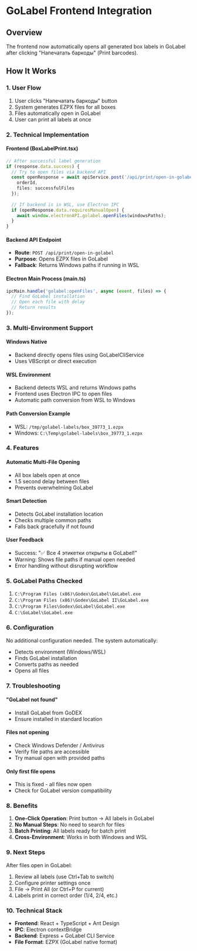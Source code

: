 # GoLabel Frontend Integration

## Overview
The frontend now automatically opens all generated box labels in GoLabel after clicking "Напечатать баркоды" (Print barcodes).

## How It Works

### 1. User Flow
1. User clicks "Напечатать баркоды" button
2. System generates EZPX files for all boxes
3. Files automatically open in GoLabel
4. User can print all labels at once

### 2. Technical Implementation

#### Frontend (BoxLabelPrint.tsx)
```typescript
// After successful label generation
if (response.data.success) {
  // Try to open files via backend API
  const openResponse = await apiService.post('/api/print/open-in-golabel', {
    orderId,
    files: successfulFiles
  });
  
  // If backend is in WSL, use Electron IPC
  if (openResponse.data.requiresManualOpen) {
    await window.electronAPI.golabel.openFiles(windowsPaths);
  }
}
```

#### Backend API Endpoint
- **Route**: `POST /api/print/open-in-golabel`
- **Purpose**: Opens EZPX files in GoLabel
- **Fallback**: Returns Windows paths if running in WSL

#### Electron Main Process (main.ts)
```typescript
ipcMain.handle('golabel:openFiles', async (event, files) => {
  // Find GoLabel installation
  // Open each file with delay
  // Return results
});
```

### 3. Multi-Environment Support

#### Windows Native
- Backend directly opens files using GoLabelCliService
- Uses VBScript or direct execution

#### WSL Environment
- Backend detects WSL and returns Windows paths
- Frontend uses Electron IPC to open files
- Automatic path conversion from WSL to Windows

#### Path Conversion Example
- WSL: `/tmp/golabel-labels/box_39773_1.ezpx`
- Windows: `C:\Temp\golabel-labels\box_39773_1.ezpx`

### 4. Features

#### Automatic Multi-File Opening
- All box labels open at once
- 1.5 second delay between files
- Prevents overwhelming GoLabel

#### Smart Detection
- Detects GoLabel installation location
- Checks multiple common paths
- Falls back gracefully if not found

#### User Feedback
- Success: "✅ Все 4 этикетки открыты в GoLabel!"
- Warning: Shows file paths if manual open needed
- Error handling without disrupting workflow

### 5. GoLabel Paths Checked
1. `C:\Program Files (x86)\Godex\GoLabel\GoLabel.exe`
2. `C:\Program Files (x86)\Godex\GoLabel II\GoLabel.exe`
3. `C:\Program Files\Godex\GoLabel\GoLabel.exe`
4. `C:\GoLabel\GoLabel.exe`

### 6. Configuration

No additional configuration needed. The system automatically:
- Detects environment (Windows/WSL)
- Finds GoLabel installation
- Converts paths as needed
- Opens all files

### 7. Troubleshooting

#### "GoLabel not found"
- Install GoLabel from GoDEX
- Ensure installed in standard location

#### Files not opening
- Check Windows Defender / Antivirus
- Verify file paths are accessible
- Try manual open with provided paths

#### Only first file opens
- This is fixed - all files now open
- Check for GoLabel version compatibility

### 8. Benefits

1. **One-Click Operation**: Print button → All labels in GoLabel
2. **No Manual Steps**: No need to search for files
3. **Batch Printing**: All labels ready for batch print
4. **Cross-Environment**: Works in both Windows and WSL

### 9. Next Steps

After files open in GoLabel:
1. Review all labels (use Ctrl+Tab to switch)
2. Configure printer settings once
3. File → Print All (or Ctrl+P for current)
4. Labels print in correct order (1/4, 2/4, etc.)

### 10. Technical Stack

- **Frontend**: React + TypeScript + Ant Design
- **IPC**: Electron contextBridge
- **Backend**: Express + GoLabel CLI Service
- **File Format**: EZPX (GoLabel native format)